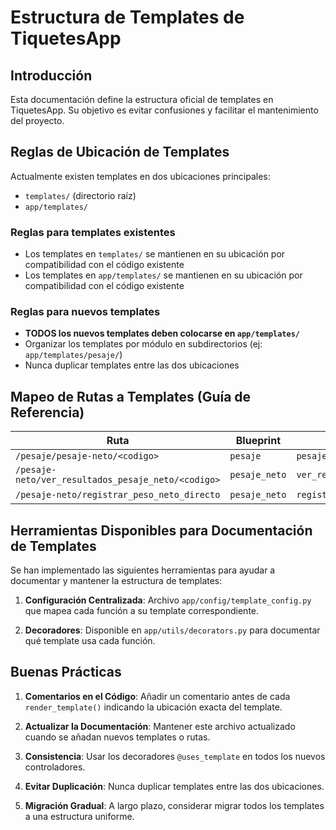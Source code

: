 # Estructura de Templates de TiquetesApp

## Introducción

Esta documentación define la estructura oficial de templates en TiquetesApp. Su objetivo es 
evitar confusiones y facilitar el mantenimiento del proyecto.

## Reglas de Ubicación de Templates

Actualmente existen templates en dos ubicaciones principales:
- `templates/` (directorio raíz)
- `app/templates/`

### Reglas para templates existentes
- Los templates en `templates/` se mantienen en su ubicación por compatibilidad con el código existente
- Los templates en `app/templates/` se mantienen en su ubicación por compatibilidad con el código existente

### Reglas para nuevos templates
- **TODOS los nuevos templates deben colocarse en `app/templates/`**
- Organizar los templates por módulo en subdirectorios (ej: `app/templates/pesaje/`)
- Nunca duplicar templates entre las dos ubicaciones

## Mapeo de Rutas a Templates (Guía de Referencia)

| Ruta | Blueprint | Función | Ubicación de Template |
|------|-----------|---------|----------------------|
| `/pesaje/pesaje-neto/<codigo>` | `pesaje` | `pesaje_neto()` | `templates/pesaje/pesaje_neto.html` |
| `/pesaje-neto/ver_resultados_pesaje_neto/<codigo>` | `pesaje_neto` | `ver_resultados_pesaje_neto()` | `templates/resultados_pesaje_neto.html` |
| `/pesaje-neto/registrar_peso_neto_directo` | `pesaje_neto` | `registrar_peso_neto_directo()` | (Procesa datos, no renderiza template) |

## Herramientas Disponibles para Documentación de Templates

Se han implementado las siguientes herramientas para ayudar a documentar y mantener la estructura de templates:

1. **Configuración Centralizada**: Archivo `app/config/template_config.py` que mapea cada función a su template correspondiente.

2. **Decoradores**: Disponible en `app/utils/decorators.py` para documentar qué template usa cada función.

## Buenas Prácticas

1. **Comentarios en el Código**: Añadir un comentario antes de cada `render_template()` indicando la ubicación exacta del template.

2. **Actualizar la Documentación**: Mantener este archivo actualizado cuando se añadan nuevos templates o rutas.

3. **Consistencia**: Usar los decoradores `@uses_template` en todos los nuevos controladores.

4. **Evitar Duplicación**: Nunca duplicar templates entre las dos ubicaciones.

5. **Migración Gradual**: A largo plazo, considerar migrar todos los templates a una estructura uniforme. 